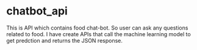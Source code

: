 # chatbot_api
This is API which contains food chat-bot.
So user can ask any questions related to food.
I have create APIs that call the machine learning model to get predction and returns the JSON response.
